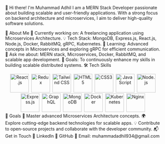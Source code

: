 👋 Hi there! I'm Muhammad Adhil
I am a MERN Stack Developer passionate about building scalable and user-friendly applications. With a strong focus on backend architecture and microservices, I aim to deliver high-quality software solutions.

🚀 About Me
🔭 Currently working on: A freelancing application using Microservices Architecture.
💡 Tech Stack: MongoDB, Express.js, React.js, Node.js, Docker, RabbitMQ, gRPC, Kubernetes.
🌱 Learning: Advanced concepts in Microservices and exploring gRPC for efficient communication.
💬 Ask me about: MERN stack, Microservices, Docker, RabbitMQ, and scalable app development.
🎯 Goals: To continuously enhance my skills in building scalable distributed systems.
🛠️ Tech Skills
<div align="center"> <img src="https://cdn.jsdelivr.net/gh/devicons/devicon/icons/react/react-original-wordmark.svg" title="React.js" alt="React.js" width="60" height="60"/>&nbsp; <img src="https://cdn.jsdelivr.net/gh/devicons/devicon/icons/redux/redux-original.svg" title="Redux" alt="Redux" width="60" height="60"/>&nbsp; <img src="https://cdn.jsdelivr.net/gh/devicons/devicon/icons/tailwindcss/tailwindcss-plain.svg" title="Tailwind CSS" alt="Tailwind CSS" width="60" height="60"/>&nbsp; <img src="https://cdn.jsdelivr.net/gh/devicons/devicon/icons/html5/html5-original.svg" title="HTML5" alt="HTML5" width="60" height="60"/>&nbsp; <img src="https://cdn.jsdelivr.net/gh/devicons/devicon/icons/css3/css3-original.svg" title="CSS3" alt="CSS3" width="60" height="60"/>&nbsp; <img src="https://cdn.jsdelivr.net/gh/devicons/devicon/icons/javascript/javascript-original.svg" title="JavaScript" alt="JavaScript" width="60" height="60"/>&nbsp; <img src="https://cdn.jsdelivr.net/gh/devicons/devicon/icons/nodejs/nodejs-original-wordmark.svg" title="Node.js" alt="Node.js" width="60" height="60"/>&nbsp; <img src="https://cdn.jsdelivr.net/gh/devicons/devicon/icons/express/express-original-wordmark.svg" title="Express.js" alt="Express.js" width="60" height="60"/>&nbsp; <img src="https://cdn.jsdelivr.net/gh/devicons/devicon/icons/graphql/graphql-plain-wordmark.svg" title="GraphQL" alt="GraphQL" width="60" height="60"/>&nbsp; <img src="https://cdn.jsdelivr.net/gh/devicons/devicon/icons/mongodb/mongodb-original-wordmark.svg" title="MongoDB" alt="MongoDB" width="60" height="60"/>&nbsp; <img src="https://cdn.jsdelivr.net/gh/devicons/devicon/icons/docker/docker-original-wordmark.svg" title="Docker" alt="Docker" width="60" height="60"/>&nbsp; <img src="https://cdn.jsdelivr.net/gh/devicons/devicon/icons/kubernetes/kubernetes-plain-wordmark.svg" title="Kubernetes" alt="Kubernetes" width="60" height="60"/>&nbsp; <img src="https://cdn.jsdelivr.net/gh/devicons/devicon/icons/nginx/nginx-original.svg" title="Nginx" alt="Nginx" width="60" height="60"/>&nbsp; </div>
🎯 Goals
🚀 Master advanced Microservices Architecture concepts.
🌍 Explore cutting-edge backend technologies for scalable apps.
💡 Contribute to open-source projects and collaborate with the developer community.
📬 Get in Touch
💼 LinkedIn
🐙 GitHub
📧 Email: muhammadadhil934@gmail.com
